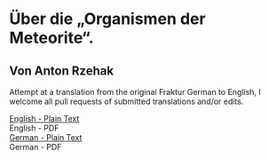 # Über die „Organismen der Meteorite“.

## Von Anton Rzehak

Attempt at a translation from the original Fraktur German to English, I welcome all pull requests of submitted translations and/or edits.

[English - Plain Text](full-text-english.md)  
English - PDF  
[German - Plain Text](full-text-german.md)  
German - PDF
